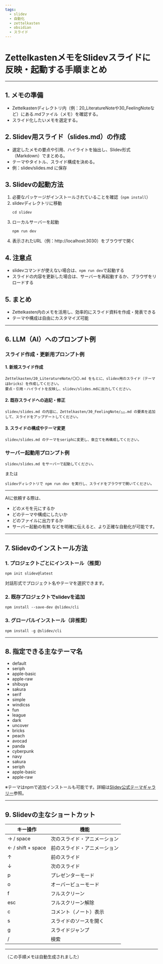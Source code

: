 ```yaml
---
tags:
  - slidev
  - 自動化
  - zettelkasten
  - obsidian
  - スライド
---
```

# ZettelkastenメモをSlidevスライドに反映・起動する手順まとめ

---

## 1. メモの準備

- Zettelkastenディレクトリ内（例：20_LiteratureNoteや30_FeelingNoteなど）にある.mdファイル（メモ）を確認する。
- スライド化したいメモを選定する。

## 2. Slidev用スライド（slides.md）の作成

- 選定したメモの要点や引用、ハイライトを抽出し、Slidev形式（Markdown）でまとめる。
- テーマやタイトル、スライド構成を決める。
- 例：slidev/slides.md に保存

## 3. Slidevの起動方法

1. 必要なパッケージがインストールされていることを確認（`npm install`）
2. slidevディレクトリに移動
   ```
   cd slidev
   ```
3. ローカルサーバーを起動
   ```
   npm run dev
   ```
4. 表示されたURL（例：http://localhost:3030）をブラウザで開く

## 4. 注意点
- slidevコマンドが使えない場合は、`npm run dev`で起動する
- スライドの内容を更新した場合は、サーバーを再起動するか、ブラウザをリロードする

## 5. まとめ
- Zettelkasten内のメモを活用し、効率的にスライド資料を作成・発表できる
- テーマや構成は自由にカスタマイズ可能

---

## 6. LLM（AI）へのプロンプト例

### スライド作成・更新用プロンプト例

#### 1. 新規スライド作成
```
Zettelkasten/20_LiteratureNote/〇〇.md をもとに、slidev用のスライド（テーマはbricks）を作成してください。
要点・引用・ハイライトを反映し、slidev/slides.mdに出力してください。
```

#### 2. 既存スライドへの追記・修正
```
slidev/slides.md の内容に、Zettelkasten/30_FeelingNote/△△.md の要素を追加して、スライドをアップデートしてください。
```

#### 3. スライドの構成やテーマ変更
```
slidev/slides.md のテーマをseriphに変更し、章立てを再構成してください。
```

### サーバー起動用プロンプト例

```
slidev/slides.md をサーバーで起動してください。
```
または
```
slidevディレクトリで npm run dev を実行し、スライドをブラウザで開いてください。
```

---

AIに依頼する際は、
- どのメモを元にするか
- どのテーマや構成にしたいか
- どのファイルに出力するか
- サーバー起動の有無
などを明確に伝えると、より正確な自動化が可能です。

---

## 7. Slidevのインストール方法

### 1. プロジェクトごとにインストール（推奨）
```
npm init slidev@latest
```
対話形式でプロジェクト名やテーマを選択できます。

### 2. 既存プロジェクトでslidevを追加
```
npm install --save-dev @slidev/cli
```

### 3. グローバルインストール（非推奨）
```
npm install -g @slidev/cli
```

---

## 8. 指定できる主なテーマ名

- default
- seriph
- apple-basic
- apple-raw
- shibuya
- sakura
- serif
- simple
- windicss
- fun
- league
- dark
- uncover
- bricks
- peach
- avocad
- panda
- cyberpunk
- navy
- sakura
- seriph
- apple-basic
- apple-raw

※テーマはnpmで追加インストールも可能です。詳細は[Slidev公式テーマギャラリー](https://sli.dev/resources/theme-gallery)参照。

---

## 9. Slidevの主なショートカット

| キー操作                | 機能                         |
|-------------------------|------------------------------|
| → / space               | 次のスライド・アニメーション |
| ← / shift + space       | 前のスライド・アニメーション |
| ↑                       | 前のスライド                 |
| ↓                       | 次のスライド                 |
| p                       | プレゼンターモード           |
| o                       | オーバービューモード         |
| f                       | フルスクリーン               |
| esc                     | フルスクリーン解除           |
| c                       | コメント（ノート）表示       |
| s                       | スライドのソースを開く       |
| g                       | スライドジャンプ             |
| /                       | 検索                        |

---

（この手順メモは自動生成されました） 